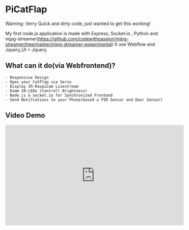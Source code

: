 PiCatFlap
====

Warning: Verry Quick and dirty code, just wanted to get this working! 

My first node.js application is made with Express, Socket.io , Python 
and mjpg-streamer(https://github.com/codewithpassion/mjpg-streamer/tree/master/mjpg-streamer-experimental)
It use Webflow and Jquery_UI + Jquery.

## What can it do(via Webfrontend)?
	- Responsive Design
	- Open your CatFlap via Servo 
	- Display IR-RaspiCam Livestream 
	- Dimm IR-LEDs (Controll Brightness)
	- Node.js & socket.io for Synchronized Frontend
	- Send Notifcations to your Phone(based a PIR Sensor and Door Sensor)

## Video Demo
 
<iframe width="560" height="315" src="https://www.youtube.com/embed/Y--9Xm1yuUI" frameborder="0" allowfullscreen></iframe>
